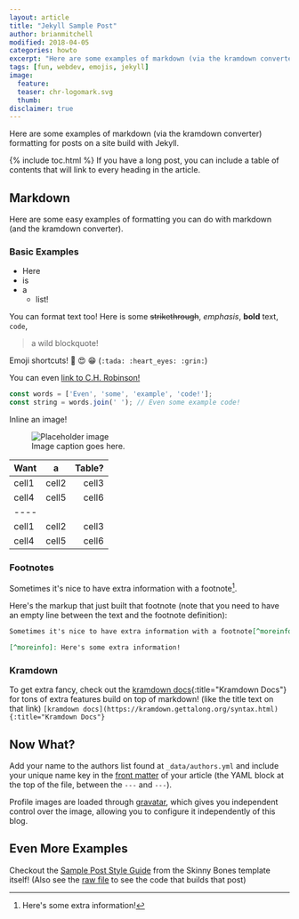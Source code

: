 ```yaml
---
layout: article
title: "Jekyll Sample Post"
author: brianmitchell
modified: 2018-04-05
categories: howto
excerpt: "Here are some examples of markdown (via the kramdown converter) formatting for posts on a site build with Jekyll."
tags: [fun, webdev, emojis, jekyll]
image:
  feature:
  teaser: chr-logomark.svg
  thumb:
disclaimer: true
---
```


Here are some examples of markdown (via the kramdown converter) formatting for posts on a site build with Jekyll.

{% include toc.html %}
If you have a long post, you can include a table of contents that will link to every heading in the article.

## Markdown

Here are some easy examples of formatting you can do with markdown (and the kramdown converter).

### Basic Examples

- Here
- is
- a
  - list!

You can format text too! Here is some ~~strikethrough~~, _emphasis_, **bold** text, `code`,
> a wild blockquote!

Emoji shortcuts! :tada: :heart_eyes: :grin: (`:tada: :heart_eyes: :grin:`)

You can even [link to C.H. Robinson!](https://www.chrobinson.com)
```js
const words = ['Even', 'some', 'example', 'code!'];
const string = words.join(' '); // Even some example code!
```

Inline an image!

<figure>
	<img src="http://placehold.it/600x250.gif" alt="Placeholder image">
	<figcaption>Image caption goes here.</figcaption>
</figure>

| Want  | a     | Table? |
|:------|:-----:|-------:|
| cell1 | cell2 | cell3  |
| cell4 | cell5 | cell6  |
|----
| cell1 | cell2 | cell3  |
| cell4 | cell5 | cell6  |

### Footnotes

Sometimes it's nice to have extra information with a footnote[^moreinfo].

[^moreinfo]: Here's some extra information!

Here's the markup that just built that footnote
(note that you need to have an empty line between the text and the footnote definition):
```md
Sometimes it's nice to have extra information with a footnote[^moreinfo].

[^moreinfo]: Here's some extra information!
```

### Kramdown

To get extra fancy, check out the [kramdown docs](https://kramdown.gettalong.org/syntax.html){:title="Kramdown Docs"} for tons of extra features
build on top of markdown! (like the title text on that link)
`[kramdown docs](https://kramdown.gettalong.org/syntax.html){:title="Kramdown Docs"}`

## Now What?

Add your name to the authors list found at `_data/authors.yml` and include your unique name key in the [front matter](https://jekyllrb.com/docs/frontmatter/)
of your article (the YAML block at the top of the file, between the `---` and `---`).

Profile images are loaded through [gravatar](https://en.gravatar.com/), which gives you independent control over the
image, allowing you to configure it independently of this blog.

## Even More Examples

Checkout the [Sample Post Style Guide](https://mmistakes.github.io/skinny-bones-jekyll/articles/sample-post/) from the
Skinny Bones template itself! (Also see the
[raw file](https://raw.githubusercontent.com/mmistakes/skinny-bones-jekyll/gh-pages/_posts/articles/2011-03-10-sample-post.md)
to see the code that builds that post)
